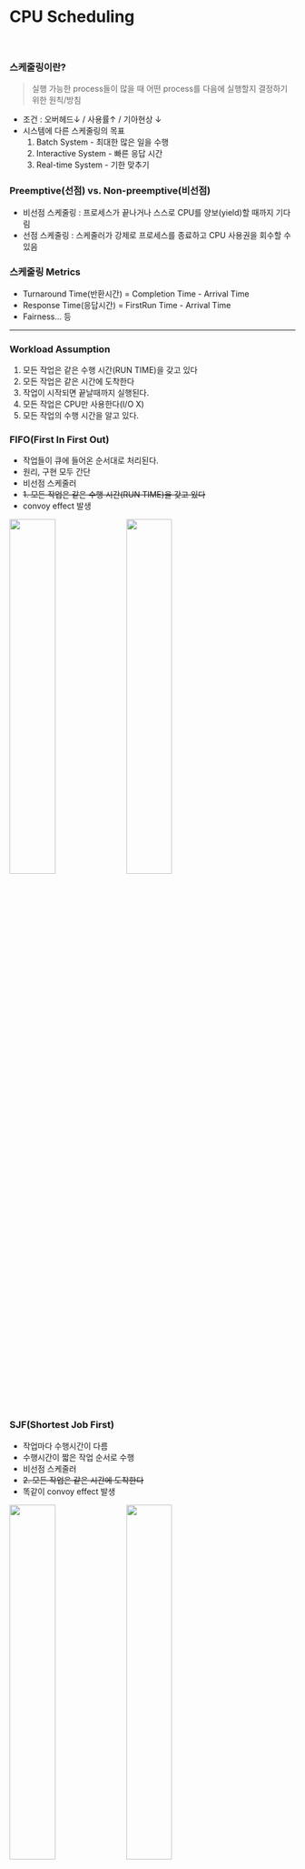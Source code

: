 # CPU Scheduling

<br>

### 스케줄링이란?

> 실행 가능한 process들이 많을 때 어떤 process를 다음에 실행할지 결정하기 위한 원칙/방침
- 조건 : 오버헤드↓ / 사용률↑ / 기아현상 ↓
- 시스템에 다른 스케줄링의 목표
	1. Batch System - 최대한 많은 일을 수행
	2. Interactive System - 빠른 응답 시간
	3. Real-time System - 기한 맞추기

### Preemptive(선점) vs. Non-preemptive(비선점)

- 비선점 스케줄링 : 프로세스가 끝나거나 스스로 CPU를 양보(yield)할 때까지 기다림
- 선점 스케줄링 : 스케줄러가 강제로 프로세스를 종료하고 CPU 사용권을 회수할 수 있음

### 스케줄링 Metrics
- Turnaround Time(반환시간) = Completion Time - Arrival Time
- Response Time(응답시간) = FirstRun Time - Arrival Time
- Fairness... 등
----
### Workload Assumption
1. 모든 작업은 같은 수행 시간(RUN TIME)을 갖고 있다
2. 모든 작업은 같은 시간에 도착한다
3. 작업이 시작되면 끝날때까지 실행된다.
4. 모든 작업은 CPU만 사용한다(I/O X)
5. 모든 작업의 수행 시간을 알고 있다.

### FIFO(First In First Out)
- 작업들이 큐에 들어온 순서대로 처리된다.
- 원리, 구현 모두 간단
- 비선점 스케줄러
- ~~1. 모든 작업은 같은 수행 시간(RUN TIME)을 갖고 있다~~
- convoy effect 발생

<img src="https://user-images.githubusercontent.com/48194000/184645356-535c0783-93ed-427b-a994-435ebbf4a565.png" height=40% width=40%></img>
<img src="https://user-images.githubusercontent.com/48194000/184645437-a15b378d-accb-4f0b-8e45-0ffdea0ac38e.png" height=40% width=40%></img>


### SJF(Shortest Job First)
- 작업마다 수행시간이 다름
- 수행시간이 짧은 작업 순서로 수행
- 비선점 스케줄러
- ~~2. 모든 작업은 같은 시간에 도착한다~~
- 똑같이 convoy effect 발생

<!-- <img src="./images/images_01/SJF.png" height=40% width=40%></img> -->
<!-- <img src="./images/images_01/SJF_convoy.png" height=40% width=40%></img> -->
<img src="https://user-images.githubusercontent.com/48194000/184645368-7a70cf4d-1198-4616-aba2-f49d49b8941d.png" height=40% width=40%></img>
<img src="https://user-images.githubusercontent.com/48194000/184645364-f369c519-48ff-458a-ae03-fcabd77b123a.png" height=40% width=40%></img>

### Shortest Time-to-Completion First(STCF)
- SJF의 선점 버전
- 새로운 작업이 들어오면 완료까지 남은 시간이 가장 적은 작업을 수행
- 반환시간은 Great, 반면 반응시간은....

<!-- <img src="./images/images_01/STCF.png" height=40% width=40%></img>
<img src="./images/images_01/STCF_response.png" height=40% width=40%></img> -->
<img src="https://user-images.githubusercontent.com/48194000/184645372-2fd40a09-0607-47b3-ab9b-311927e2083d.png" height=40% width=40%></img>
<img src="https://user-images.githubusercontent.com/48194000/184645369-fa2e0949-f597-4158-8416-9d1006eee334.png" height=40% width=40%></img>

### Round Robin(RR)
- Time Slice 만큼의 시간동안 작업을 수행하고 큐에 있는 다음 작업을 또 Time Slice 만큼 수행(모든 작업이 끝날때 까지)
- 선점 스케줄링(기아 현상X)
- 공정하지만 turnaround time↑
- Time Slice가 크면 FIFO와 차이가 없어지고, 작으면 Context Switching이 잦아져 오버헤드 증가
- I/O 작업(process가 CPU를 사용하지 않을 때) 유연하게 대처 가능

<img src="https://user-images.githubusercontent.com/48194000/184645369-fa2e0949-f597-4158-8416-9d1006eee334.png" height=40% width=40%></img>
<img src="https://user-images.githubusercontent.com/48194000/184645363-e8c3a309-8377-4302-99e2-e8548cbfa0e2.png" height=40% width=40%></img>
<img src="https://user-images.githubusercontent.com/48194000/184645360-c5c2a132-3310-411d-8849-d522dc62e551.png" height=40% width=40%></img>
<img src="https://user-images.githubusercontent.com/48194000/184645358-847fe84d-b7ee-453c-b3ad-03171d85fa03.png" height=40% width=40%></img>
